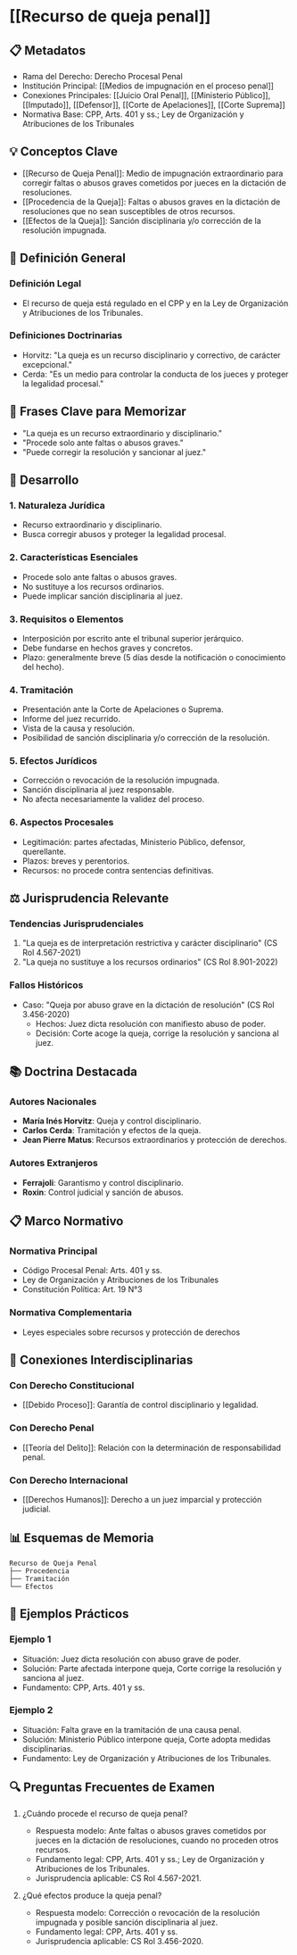 # [[Recurso de queja penal]]

## 📋 Metadatos
- Rama del Derecho: Derecho Procesal Penal
- Institución Principal: [[Medios de impugnación en el proceso penal]]
- Conexiones Principales: [[Juicio Oral Penal]], [[Ministerio Público]], [[Imputado]], [[Defensor]], [[Corte de Apelaciones]], [[Corte Suprema]]
- Normativa Base: CPP, Arts. 401 y ss.; Ley de Organización y Atribuciones de los Tribunales

## 💡 Conceptos Clave
- [[Recurso de Queja Penal]]: Medio de impugnación extraordinario para corregir faltas o abusos graves cometidos por jueces en la dictación de resoluciones.
- [[Procedencia de la Queja]]: Faltas o abusos graves en la dictación de resoluciones que no sean susceptibles de otros recursos.
- [[Efectos de la Queja]]: Sanción disciplinaria y/o corrección de la resolución impugnada.

## 📖 Definición General
### Definición Legal
- El recurso de queja está regulado en el CPP y en la Ley de Organización y Atribuciones de los Tribunales.

### Definiciones Doctrinarias
- Horvitz: "La queja es un recurso disciplinario y correctivo, de carácter excepcional."
- Cerda: "Es un medio para controlar la conducta de los jueces y proteger la legalidad procesal."

## 🎯 Frases Clave para Memorizar
- "La queja es un recurso extraordinario y disciplinario."
- "Procede solo ante faltas o abusos graves."
- "Puede corregir la resolución y sancionar al juez."

## 📑 Desarrollo

### 1. Naturaleza Jurídica
- Recurso extraordinario y disciplinario.
- Busca corregir abusos y proteger la legalidad procesal.

### 2. Características Esenciales
- Procede solo ante faltas o abusos graves.
- No sustituye a los recursos ordinarios.
- Puede implicar sanción disciplinaria al juez.

### 3. Requisitos o Elementos
- Interposición por escrito ante el tribunal superior jerárquico.
- Debe fundarse en hechos graves y concretos.
- Plazo: generalmente breve (5 días desde la notificación o conocimiento del hecho).

### 4. Tramitación
- Presentación ante la Corte de Apelaciones o Suprema.
- Informe del juez recurrido.
- Vista de la causa y resolución.
- Posibilidad de sanción disciplinaria y/o corrección de la resolución.

### 5. Efectos Jurídicos
- Corrección o revocación de la resolución impugnada.
- Sanción disciplinaria al juez responsable.
- No afecta necesariamente la validez del proceso.

### 6. Aspectos Procesales
- Legitimación: partes afectadas, Ministerio Público, defensor, querellante.
- Plazos: breves y perentorios.
- Recursos: no procede contra sentencias definitivas.

## ⚖️ Jurisprudencia Relevante
### Tendencias Jurisprudenciales
1. "La queja es de interpretación restrictiva y carácter disciplinario" (CS Rol 4.567-2021)
2. "La queja no sustituye a los recursos ordinarios" (CS Rol 8.901-2022)

### Fallos Históricos
- Caso: "Queja por abuso grave en la dictación de resolución" (CS Rol 3.456-2020)
  - Hechos: Juez dicta resolución con manifiesto abuso de poder.
  - Decisión: Corte acoge la queja, corrige la resolución y sanciona al juez.

## 📚 Doctrina Destacada
### Autores Nacionales
- **María Inés Horvitz**: Queja y control disciplinario.
- **Carlos Cerda**: Tramitación y efectos de la queja.
- **Jean Pierre Matus**: Recursos extraordinarios y protección de derechos.

### Autores Extranjeros
- **Ferrajoli**: Garantismo y control disciplinario.
- **Roxin**: Control judicial y sanción de abusos.

## 📋 Marco Normativo
### Normativa Principal
- Código Procesal Penal: Arts. 401 y ss.
- Ley de Organización y Atribuciones de los Tribunales
- Constitución Política: Art. 19 N°3

### Normativa Complementaria
- Leyes especiales sobre recursos y protección de derechos

## 🔄 Conexiones Interdisciplinarias
### Con Derecho Constitucional
- [[Debido Proceso]]: Garantía de control disciplinario y legalidad.
### Con Derecho Penal
- [[Teoría del Delito]]: Relación con la determinación de responsabilidad penal.
### Con Derecho Internacional
- [[Derechos Humanos]]: Derecho a un juez imparcial y protección judicial.

## 📊 Esquemas de Memoria
```plaintext
Recurso de Queja Penal
├── Procedencia
├── Tramitación
└── Efectos
```

## 📝 Ejemplos Prácticos
### Ejemplo 1
- Situación: Juez dicta resolución con abuso grave de poder.
- Solución: Parte afectada interpone queja, Corte corrige la resolución y sanciona al juez.
- Fundamento: CPP, Arts. 401 y ss.

### Ejemplo 2
- Situación: Falta grave en la tramitación de una causa penal.
- Solución: Ministerio Público interpone queja, Corte adopta medidas disciplinarias.
- Fundamento: Ley de Organización y Atribuciones de los Tribunales.

## 🔍 Preguntas Frecuentes de Examen
1. ¿Cuándo procede el recurso de queja penal?
   - Respuesta modelo: Ante faltas o abusos graves cometidos por jueces en la dictación de resoluciones, cuando no proceden otros recursos.
   - Fundamento legal: CPP, Arts. 401 y ss.; Ley de Organización y Atribuciones de los Tribunales.
   - Jurisprudencia aplicable: CS Rol 4.567-2021.

2. ¿Qué efectos produce la queja penal?
   - Respuesta modelo: Corrección o revocación de la resolución impugnada y posible sanción disciplinaria al juez.
   - Fundamento legal: CPP, Arts. 401 y ss.
   - Jurisprudencia aplicable: CS Rol 3.456-2020. 